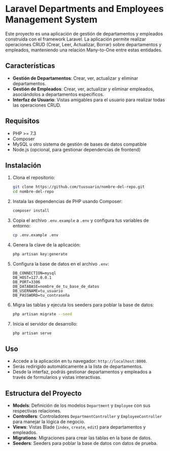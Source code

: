# Laravel Departments and Employees Management System

Este proyecto es una aplicación de gestión de departamentos y empleados construida con el framework Laravel. La aplicación permite realizar operaciones CRUD (Crear, Leer, Actualizar, Borrar) sobre departamentos y empleados, manteniendo una relación Many-to-One entre estas entidades.

## Características

- **Gestión de Departamentos**: Crear, ver, actualizar y eliminar departamentos.
- **Gestión de Empleados**: Crear, ver, actualizar y eliminar empleados, asociándolos a departamentos específicos.
- **Interfaz de Usuario**: Vistas amigables para el usuario para realizar todas las operaciones CRUD.

## Requisitos

- PHP >= 7.3
- Composer
- MySQL u otro sistema de gestión de bases de datos compatible
- Node.js (opcional, para gestionar dependencias de frontend)

## Instalación

1. Clona el repositorio:
    ```sh
    git clone https://github.com/tuusuario/nombre-del-repo.git
    cd nombre-del-repo
    ```

2. Instala las dependencias de PHP usando Composer:
    ```sh
    composer install
    ```

3. Copia el archivo `.env.example` a `.env` y configura tus variables de entorno:
    ```sh
    cp .env.example .env
    ```

4. Genera la clave de la aplicación:
    ```sh
    php artisan key:generate
    ```

5. Configura la base de datos en el archivo `.env`:
    ```env
    DB_CONNECTION=mysql
    DB_HOST=127.0.0.1
    DB_PORT=3306
    DB_DATABASE=nombre_de_tu_base_de_datos
    DB_USERNAME=tu_usuario
    DB_PASSWORD=tu_contraseña
    ```

6. Migra las tablas y ejecuta los seeders para poblar la base de datos:
    ```sh
    php artisan migrate --seed
    ```

7. Inicia el servidor de desarrollo:
    ```sh
    php artisan serve
    ```

## Uso

- Accede a la aplicación en tu navegador: `http://localhost:8000`.
- Serás redirigido automáticamente a la lista de departamentos.
- Desde la interfaz, podrás gestionar departamentos y empleados a través de formularios y vistas interactivas.

## Estructura del Proyecto

- **Models**: Definición de los modelos `Department` y `Employee` con sus respectivas relaciones.
- **Controllers**: Controladores `DepartmentController` y `EmployeeController` para manejar la lógica de negocio.
- **Views**: Vistas Blade (`index`, `create`, `edit`) para departamentos y empleados.
- **Migrations**: Migraciones para crear las tablas en la base de datos.
- **Seeders**: Seeders para poblar la base de datos con datos de prueba.
